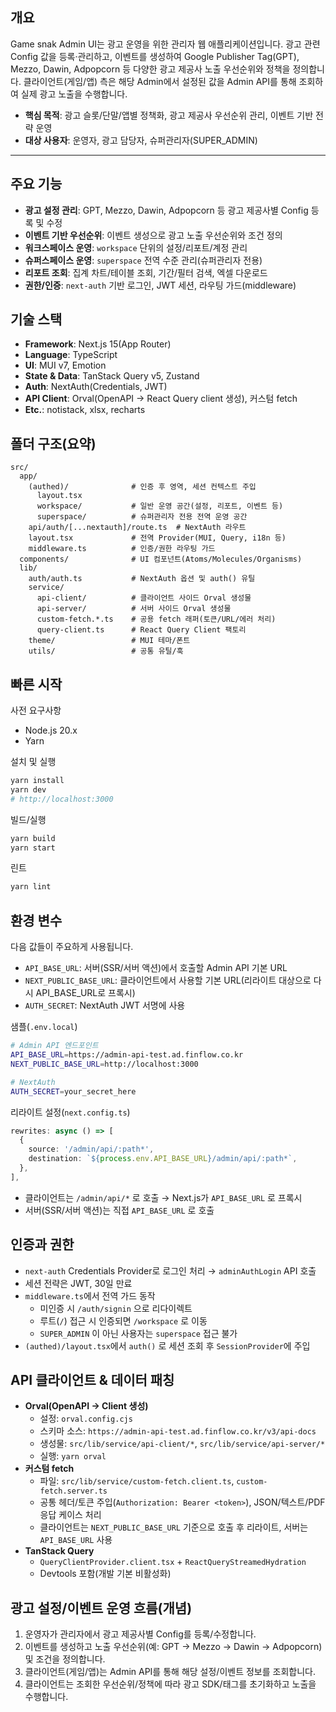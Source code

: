 ## 개요

Game snak Admin UI는 광고 운영을 위한 관리자 웹 애플리케이션입니다. 광고 관련 Config 값을 등록·관리하고, 이벤트를 생성하여 Google Publisher Tag(GPT), Mezzo, Dawin, Adpopcorn 등 다양한 광고 제공사 노출 우선순위와 정책을 정의합니다. 클라이언트(게임/앱) 측은 해당 Admin에서 설정된 값을 Admin API를 통해 조회하여 실제 광고 노출을 수행합니다.

- **핵심 목적**: 광고 슬롯/단말/앱별 정책화, 광고 제공사 우선순위 관리, 이벤트 기반 전략 운영
- **대상 사용자**: 운영자, 광고 담당자, 슈퍼관리자(SUPER_ADMIN)

---

## 주요 기능

- **광고 설정 관리**: GPT, Mezzo, Dawin, Adpopcorn 등 광고 제공사별 Config 등록 및 수정
- **이벤트 기반 우선순위**: 이벤트 생성으로 광고 노출 우선순위와 조건 정의
- **워크스페이스 운영**: `workspace` 단위의 설정/리포트/계정 관리
- **슈퍼스페이스 운영**: `superspace` 전역 수준 관리(슈퍼관리자 전용)
- **리포트 조회**: 집계 차트/테이블 조회, 기간/필터 검색, 엑셀 다운로드
- **권한/인증**: `next-auth` 기반 로그인, JWT 세션, 라우팅 가드(middleware)

## 기술 스택

- **Framework**: Next.js 15(App Router)
- **Language**: TypeScript
- **UI**: MUI v7, Emotion
- **State & Data**: TanStack Query v5, Zustand
- **Auth**: NextAuth(Credentials, JWT)
- **API Client**: Orval(OpenAPI → React Query client 생성), 커스텀 fetch
- **Etc.**: notistack, xlsx, recharts

## 폴더 구조(요약)

```
src/
  app/
    (authed)/              # 인증 후 영역, 세션 컨텍스트 주입
      layout.tsx
      workspace/           # 일반 운영 공간(설정, 리포트, 이벤트 등)
      superspace/          # 슈퍼관리자 전용 전역 운영 공간
    api/auth/[...nextauth]/route.ts  # NextAuth 라우트
    layout.tsx             # 전역 Provider(MUI, Query, i18n 등)
    middleware.ts          # 인증/권한 라우팅 가드
  components/              # UI 컴포넌트(Atoms/Molecules/Organisms)
  lib/
    auth/auth.ts           # NextAuth 옵션 및 auth() 유틸
    service/
      api-client/          # 클라이언트 사이드 Orval 생성물
      api-server/          # 서버 사이드 Orval 생성물
      custom-fetch.*.ts    # 공용 fetch 래퍼(토큰/URL/에러 처리)
      query-client.ts      # React Query Client 팩토리
    theme/                 # MUI 테마/폰트
    utils/                 # 공통 유틸/훅
```

## 빠른 시작

사전 요구사항

- Node.js 20.x
- Yarn

설치 및 실행

```bash
yarn install
yarn dev
# http://localhost:3000
```

빌드/실행

```bash
yarn build
yarn start
```

린트

```bash
yarn lint
```

## 환경 변수

다음 값들이 주요하게 사용됩니다.

- `API_BASE_URL`: 서버(SSR/서버 액션)에서 호출할 Admin API 기본 URL
- `NEXT_PUBLIC_BASE_URL`: 클라이언트에서 사용할 기본 URL(리라이트 대상으로 다시 API_BASE_URL로 프록시)
- `AUTH_SECRET`: NextAuth JWT 서명에 사용

샘플(`.env.local`)

```bash
# Admin API 엔드포인트
API_BASE_URL=https://admin-api-test.ad.finflow.co.kr
NEXT_PUBLIC_BASE_URL=http://localhost:3000

# NextAuth
AUTH_SECRET=your_secret_here
```

리라이트 설정(`next.config.ts`)

```ts
rewrites: async () => [
  {
    source: '/admin/api/:path*',
    destination: `${process.env.API_BASE_URL}/admin/api/:path*`,
  },
],
```

- 클라이언트는 `/admin/api/*` 로 호출 → Next.js가 `API_BASE_URL` 로 프록시
- 서버(SSR/서버 액션)는 직접 `API_BASE_URL` 로 호출

## 인증과 권한

- `next-auth` Credentials Provider로 로그인 처리 → `adminAuthLogin` API 호출
- 세션 전략은 JWT, 30일 만료
- `middleware.ts`에서 전역 가드 동작
  - 미인증 시 `/auth/signin` 으로 리다이렉트
  - 루트(`/`) 접근 시 인증되면 `/workspace` 로 이동
  - `SUPER_ADMIN` 이 아닌 사용자는 `superspace` 접근 불가
- `(authed)/layout.tsx`에서 `auth()` 로 세션 조회 후 `SessionProvider`에 주입

## API 클라이언트 & 데이터 패칭

- **Orval(OpenAPI → Client 생성)**
  - 설정: `orval.config.cjs`
  - 스키마 소스: `https://admin-api-test.ad.finflow.co.kr/v3/api-docs`
  - 생성물: `src/lib/service/api-client/*`, `src/lib/service/api-server/*`
  - 실행: `yarn orval`
- **커스텀 fetch**
  - 파일: `src/lib/service/custom-fetch.client.ts`, `custom-fetch.server.ts`
  - 공통 헤더/토큰 주입(`Authorization: Bearer <token>`), JSON/텍스트/PDF 응답 케이스 처리
  - 클라이언트는 `NEXT_PUBLIC_BASE_URL` 기준으로 호출 후 리라이트, 서버는 `API_BASE_URL` 사용
- **TanStack Query**
  - `QueryClientProvider.client.tsx` + `ReactQueryStreamedHydration`
  - Devtools 포함(개발 기본 비활성화)

## 광고 설정/이벤트 운영 흐름(개념)

1. 운영자가 관리자에서 광고 제공사별 Config를 등록/수정합니다.
2. 이벤트를 생성하고 노출 우선순위(예: GPT → Mezzo → Dawin → Adpopcorn) 및 조건을 정의합니다.
3. 클라이언트(게임/앱)는 Admin API를 통해 해당 설정/이벤트 정보를 조회합니다.
4. 클라이언트는 조회한 우선순위/정책에 따라 광고 SDK/태그를 초기화하고 노출을 수행합니다.


